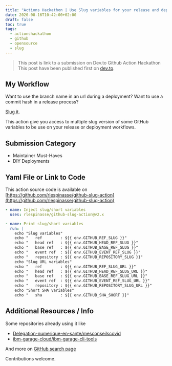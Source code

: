 ```yaml
---
title: "Actions Hackathon | Use Slug variables for your release and deployment workflows"
date: 2020-08-16T10:42:00+02:00
draft: false
toc: true
tags: 
  - actionshackathon
  - github
  - opensource
  - slug
---
```


> This post is link to a submission on Dev.to Github Action Hackathon
> This post have been published first on [dev.to](https://dev.to/rlespinasse/use-slug-variable-for-your-release-and-deployment-workflows-558o).

## My Workflow

Want to use the branch name in an url during a deployment? Want to use a commit hash in a release process?

[Slug it](https://github.com/rlespinasse/github-slug-action).

This action give you access to multiple slug version of some GitHub variables to be use on your release or deployment workflows.

## Submission Category

* Maintainer Must-Haves
* DIY Deployments

## Yaml File or Link to Code

This action source code is available on [https://github.com/rlespinasse/github-slug-action](https://github.com/rlespinasse/github-slug-action)

```yaml
- name: Inject slug/short variables
  uses: rlespinasse/github-slug-action@v2.x

- name: Print slug/short variables
  run: |
    echo "Slug variables"
    echo "   ref        : ${{ env.GITHUB_REF_SLUG }}"
    echo "   head ref   : ${{ env.GITHUB_HEAD_REF_SLUG }}"
    echo "   base ref   : ${{ env.GITHUB_BASE_REF_SLUG }}"
    echo "   event ref  : ${{ env.GITHUB_EVENT_REF_SLUG }}"
    echo "   repository : ${{ env.GITHUB_REPOSITORY_SLUG }}"
    echo "Slug URL variables"
    echo "   ref        : ${{ env.GITHUB_REF_SLUG_URL }}"
    echo "   head ref   : ${{ env.GITHUB_HEAD_REF_SLUG_URL }}"
    echo "   base ref   : ${{ env.GITHUB_BASE_REF_SLUG_URL }}"
    echo "   event ref  : ${{ env.GITHUB_EVENT_REF_SLUG_URL }}"
    echo "   repository : ${{ env.GITHUB_REPOSITORY_SLUG_URL }}"
    echo "Short SHA variables"
    echo "   sha        : ${{ env.GITHUB_SHA_SHORT }}"
```

## Additional Resources / Info

Some repositories already using it like

* [Delegation-numerique-en-sante/mesconseilscovid](https://github.com/Delegation-numerique-en-sante/mesconseilscovid/blob/master/.github/workflows/build.yml)
* [ibm-garage-cloud/ibm-garage-cli-tools](https://github.com/ibm-garage-cloud/ibm-garage-cli-tools/blob/master/.github/workflows/release.yaml)

And more on [GitHub search page](https://github.com/search?q=%22rlespinasse%2Fgithub-slug-action%22&type=Code)

Contributions welcome.
